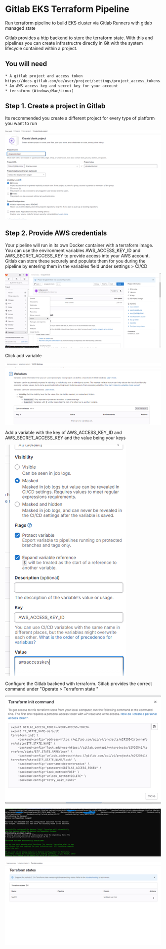 # Gitlab EKS Terraform Pipeline

Run terraform pipeline to build EKS cluster via Gitlab Runners with gitlab managed state


Gitlab provides a http backend to store the terraform state. With this and pipelines you can create infrastructre directly in Git with the system lifecycle contained within a project.

## You will need

    * A gitlab project and access token https://docs.gitlab.com/ee/user/project/settings/project_access_tokens.html
    * An AWS access key and secret key for your account
    * terraform (Windows/Mac/Linux)



## Step 1. Create a project in Gitlab
Its recommended you create a different project for every type of platform you want to run

![creating blank project in gitlab](/aws/iac/gitlab/eks/private/assets/images/newproject.png)


## Step 2. Provide AWS credentials
Your pipeline will run in its own Docker container with a terraform image. You can use the environment variables AWS_ACCESS_KEY_ID and AWS_SECRET_ACCESS_KEY to provide access into your AWS account. Gitlab can store these securely and populate them for you during the pipeline by entering them in the variables field under settings > CI/CD

![select CI/CD from the settings menu](/aws/iac/gitlab/eks/private/assets/images/cicdvariables1.png)

Click add variable

![select CI/CD from the settings menu](/aws/iac/gitlab/eks/private/assets/images/cicdvars2.png)

Add a variable with the key of AWS_ACCESS_KEY_ID and AWS_SECRET_ACCESS_KEY and the value being your keys

![add access and secret keys](/aws/iac/gitlab/eks/private/assets/images/accesskeys.png)


Configure the Gitlab backend with terraform. Gitlab provides the correct command under "Operate > Terraform state " 

![add backend](/aws/iac/gitlab/eks/private/assets/images/tfstate1.png)

![command](/aws/iac/gitlab/eks/private/assets/images/tfstate2.png)

![result](/aws/iac/gitlab/eks/private/assets/images/tfstate4.png)
